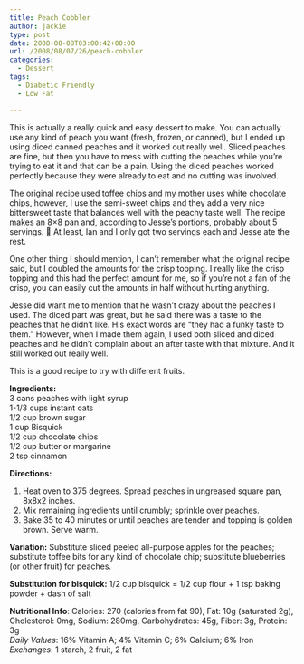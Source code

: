```yaml
---
title: Peach Cobbler
author: jackie
type: post
date: 2008-08-08T03:00:42+00:00
url: /2008/08/07/26/peach-cobbler
categories:
  - Dessert
tags:
  - Diabetic Friendly
  - Low Fat

---
```

This is actually a really quick and easy dessert to make. You can actually use any kind of peach you want (fresh, frozen, or canned), but I ended up using diced canned peaches and it worked out really well. Sliced peaches are fine, but then you have to mess with cutting the peaches while you&#8217;re trying to eat it and that can be a pain. Using the diced peaches worked perfectly because they were already to eat and no cutting was involved.

The original recipe used toffee chips and my mother uses white chocolate chips, however, I use the semi-sweet chips and they add a very nice bittersweet taste that balances well with the peachy taste well. The recipe makes an 8&#215;8 pan and, according to Jesse&#8217;s portions, probably about 5 servings. 🙂 At least, Ian and I only got two servings each and Jesse ate the rest.

One other thing I should mention, I can&#8217;t remember what the original recipe said, but I doubled the amounts for the crisp topping. I really like the crisp topping and this had the perfect amount for me, so if you&#8217;re not a fan of the crisp, you can easily cut the amounts in half without hurting anything.

Jesse did want me to mention that he wasn&#8217;t crazy about the peaches I used. The diced part was great, but he said there was a taste to the peaches that he didn&#8217;t like. His exact words are &#8220;they had a funky taste to them.&#8221; However, when I made them again, I used both sliced and diced peaches and he didn&#8217;t complain about an after taste with that mixture. And it still worked out really well.

This is a good recipe to try with different fruits.

**Ingredients:**  
3 cans peaches with light syrup  
1-1/3 cups instant oats  
1/2 cup brown sugar  
1 cup Bisquick  
1/2 cup chocolate chips  
1/2 cup butter or margarine  
2 tsp cinnamon

**Directions:**

  1. Heat oven to 375 degrees. Spread peaches in ungreased square pan, 8x8x2 inches.
  2. Mix remaining ingredients until crumbly; sprinkle over peaches.
  3. Bake 35 to 40 minutes or until peaches are tender and topping is golden brown. Serve warm.

**Variation:** Substitute sliced peeled all-purpose apples for the peaches; substitute toffee bits for any kind of chocolate chip; substitute blueberries (or other fruit) for peaches.

**Substitution for bisquick:** 1/2 cup bisquick = 1/2 cup flour + 1 tsp baking powder + dash of salt

**Nutritional Info**: Calories: 270 (calories from fat 90), Fat: 10g (saturated 2g), Cholesterol: 0mg, Sodium: 280mg, Carbohydrates: 45g, Fiber: 3g, Protein: 3g  
_Daily Values_: 16% Vitamin A; 4% Vitamin C; 6% Calcium; 6% Iron  
_Exchanges_: 1 starch, 2 fruit, 2 fat